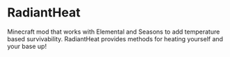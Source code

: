 # RadiantHeat
Minecraft mod that works with Elemental and Seasons to add temperature based survivability. RadiantHeat provides methods for heating yourself and your base up!

